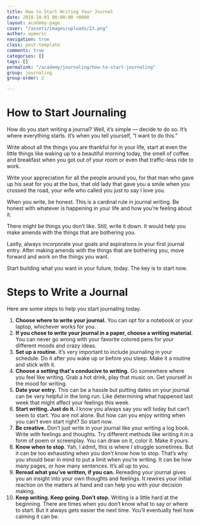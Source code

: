 ```yaml
---
title: How to Start Writing Your Journal
date: 2018-10-01 00:00:00 +0000
layout: academy-page
cover: "/assets/images/uploads/23.png"
author: aymeric
navigation: true
class: post-template
comments: true
categories: []
tags: []
permalink: "/academy/journaling/how-to-start-journaling"
group: journaling
group-order: 2

---
```

# How to Start Journaling

How do you start writing a journal? Well, it’s simple — decide to do so. It’s where everything starts. It’s when you tell yourself, “I want to do this.”

Write about all the things you are thankful for in your life, start at even the little things like waking up to a beautiful morning today, the smell of coffee and breakfast when you got out of your room or even that traffic-less ride to work.

Write your appreciation for all the people around you, for that man who gave up his seat for you at the bus, that old lady that gave you a smile when you crossed the road, your wife who called you just to say I love you.

When you write, be honest. This is a cardinal rule in journal writing. Be honest with whatever is happening in your life and how you’re feeling about it.

There might be things you don’t like. Still, write it down. It would help you make amends with the things that are bothering you.

Lastly, always incorporate your goals and aspirations in your first journal entry. After making amends with the things that are bothering you, move forward and work on the things you want.

Start building what you want in your future, today. The key is to start now.

# Steps to Write a Journal

Here are some steps to help you start journaling today.

 1. **Choose where to write your journal.** You can opt for a notebook or your laptop, whichever works for you.
 2. **If you chose to write your journal in a paper, choose a writing material.** You can never go wrong with your favorite colored pens for your different moods and crazy ideas.
 3. **Set up a routine.** It’s very important to include journaling in your schedule. Do it after you wake up or before you sleep. Make it a routine and stick with it.
 4. **Choose a setting that's conducive to writing.** Go somewhere where you feel like writing. Grab a hot drink, play that music on. Get yourself in the mood for writing.
 5. **Date your entry.** This can be a hassle but putting dates on your journal can be very helpful in the long run. Like determining what happened last week that might affect your feelings this week.
 6. **Start writing. Just do it.** I know you always say you will today but can’t seem to start. You are not alone. But how can you enjoy writing when you can’t even start right? So start now.
 7. **Be creative.** Don’t just write in your journal like your writing a log book. Write with feelings and thoughts. Try different methods like writing it in a form of poem or screenplay. You can draw on it, color it. Make it yours.
 8. **Know when to stop**. Yah, I admit, this is where I struggle sometimes. But it can be too exhausting when you don’t know how to stop. That’s why you should bear in mind to put a limit when you’re writing. It can be how many pages, or how many sentences. It’s all up to you.
 9. **Reread what you’ve written, if you can.** Rereading your journal gives you an insight into your own thoughts and feelings. It rewires your initial reaction on the matters at hand and can help you with your decision making.
10. **Keep writing. Keep going. Don’t stop.** Writing is a little hard at the beginning. There are times when you don’t know what to say or where to start. But it always gets easier the next time. You’ll eventually feel how calming it can be.